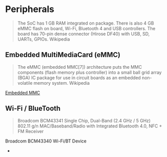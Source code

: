 Peripherals
==

> The SoC has 1 GB RAM integrated on package. There is also 4 GB eMMC flash on board, Wi-Fi, Bluetooth 4 and USB controllers. The board has 70-pin dense connector (Hirose DF40) with USB, SD, UARTs, GPIOs. Wikipedia

## Embedded MultiMediaCard (eMMC)

> The eMMC (embedded MMC[7]) architecture puts the MMC components (flash memory plus controller) into a small ball grid array (BGA) IC package for use in circuit boards as an embedded non-volatile memory system. Wikipedia

[Embedded MMC](https://en.wikipedia.org/wiki/MultiMediaCard#eMMC)

## Wi-Fi / BlueTooth

> Broadcom BCM43341 Single Chip, Dual-Band (2.4 GHz / 5 GHz) 802.11 g/n MAC/Baseband/Radio with Integrated Bluetooth 4.0, NFC + FM Receiver

Broadcom BCM43340 Wi-Fi/BT Device

- [](https://www.broadcom.com/products/wireless-connectivity/bluetooth/bcm43341)
